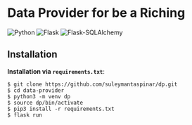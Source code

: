 # Data Provider for be a Riching    
  
![Python](https://img.shields.io/badge/Python-v^3.8-blue.svg?logo=python&longCache=true&logoColor=white&colorB=5e81ac&style=flat-square&colorA=4c566a)
![Flask](https://img.shields.io/badge/Flask-v1.1.2-blue.svg?longCache=true&logo=flask&style=flat-square&logoColor=white&colorB=5e81ac&colorA=4c566a)
![Flask-SQLAlchemy](https://img.shields.io/badge/Flask--SQLAlchemy-2.4.1-red.svg?longCache=true&style=flat-square&logo=flask&logoColor=white&colorA=4c566a&colorB=5e81ac)
  
## Installation  
  
**Installation via `requirements.txt`**:  
  
```shell  
$ git clone https://github.com/suleymantaspinar/dp.git  
$ cd data-provider  
$ python3 -m venv dp  
$ source dp/bin/activate  
$ pip3 install -r requirements.txt  
$ flask run  
```  